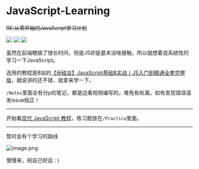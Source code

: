 # JavaScript-Learning

~~RE:从零开始的JavaScript学习计划~~

<img src="https://img.shields.io/github/last-commit/kirakiseki/JavaScript-Learning?style=flat-square"/> <img src="https://img.shields.io/github/license/kirakiseki/JavaScript-Learning?style=flat-square"/>  <img src="https://img.shields.io/badge/Written_by-Ishirai-FFAE00.svg?style=flat-square"/>

虽然在前端瞎搞了很长时间，但是JS却是基本没啥接触，所以就想着说系统性的学习一下JavaScript。

选用的教程是B站的[【尚硅谷】JavaScript基础&实战丨JS入门到精通全套完整版](https://www.bilibili.com/video/BV1YW411T7GX)，据说讲的还不错，就拿来学一下。

`/Notes`里面会有分p的笔记，都是边看视频编写的，难免有纰漏，如有发现错误请发issue指正！



---

开始看[现代 JavaScript 教程](https://zh.javascript.info/)，练习题放在`/Practice`里面。

----

暂时会有个学习的路线

![image.png](https://i.loli.net/2021/09/27/y7X34NOTGQngVZr.png)

慢慢来，祝自己好运 : )

